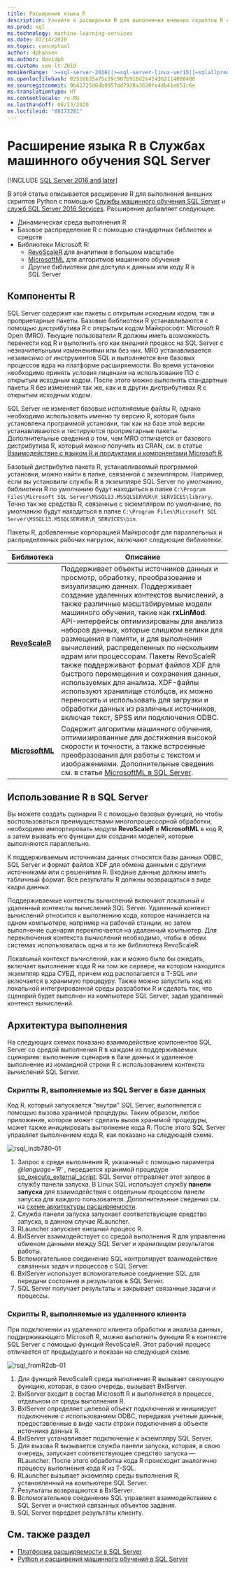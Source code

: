 ```yaml
---
title: Расширение языка R
description: Узнайте о расширении R для выполнения внешних скриптов R с помощью Службы машинного обучения SQL Server и SQL Server R Services.
ms.prod: sql
ms.technology: machine-learning-services
ms.date: 07/14/2020
ms.topic: conceptual
author: dphansen
ms.author: davidph
ms.custom: seo-lt-2019
monikerRange: '>=sql-server-2016||>=sql-server-linux-ver15||=sqlallproducts-allversions'
ms.openlocfilehash: 02516b35a75c39c967b916d2e424362114008480
ms.sourcegitcommit: 9b41725d6db9957dd7928a3620fe4db41eb51c6e
ms.translationtype: HT
ms.contentlocale: ru-RU
ms.lasthandoff: 08/13/2020
ms.locfileid: "88173281"
---
```

# <a name="r-language-extension-in-sql-server-machine-learning-services"></a>Расширение языка R в Службах машинного обучения SQL Server
[!INCLUDE [SQL Server 2016 and later](../../includes/applies-to-version/sqlserver2016.md)]

В этой статье описывается расширение R для выполнения внешних скриптов Python с помощью [Службы машинного обучения SQL Server](../sql-server-machine-learning-services.md) и [служб SQL Server 2016 Services](../r/sql-server-r-services.md). Расширение добавляет следующее.

- Динамическая среда выполнения R
- Базовое распределение R с помощью стандартных библиотек и средств
- Библиотеки Microsoft R:
  - [RevoScaleR](../r/ref-r-revoscaler.md) для аналитики в большом масштабе
  - [MicrosoftML](../r/ref-r-microsoftml.md) для алгоритмов машинного обучения
  - Другие библиотеки для доступа к данным или коду R в SQL Server

## <a name="r-components"></a>Компоненты R

SQL Server содержит как пакеты с открытым исходным кодом, так и проприетарные пакеты. Базовые библиотеки R устанавливаются с помощью дистрибутива R с открытым кодом Майкрософт: Microsoft R Open (MRO). Текущие пользователи R должны иметь возможность перенести код R и выполнить его как внешний процесс на SQL Server с незначительными изменениями или без них. MRO устанавливается независимо от инструментов SQL и выполняется вне базовых процессов ядра на платформе расширяемости. Во время установки необходимо принять условия лицензии на использование ПО с открытым исходным кодом. После этого можно выполнять стандартные пакеты R без изменений так же, как и в других дистрибутивах R с открытым исходным кодом. 

SQL Server не изменяет базовые исполняемые файлы R, однако необходимо использовать именно ту версию R, которая была установлена программой установки, так как на базе этой версии устанавливаются и тестируются проприетарные пакеты. Дополнительные сведения о том, чем MRO отличается от базового дистрибутива R, который можно получить из CRAN, см. в статье [Взаимодействие с языком R и продуктами и компонентами Microsoft R](https://docs.microsoft.com/r-server/what-is-r-server-interoperability).

Базовый дистрибутив пакета R, устанавливаемый программой установки, можно найти в папке, связанной с экземпляром. Например, если вы установили службы R в экземпляре SQL Server по умолчанию, библиотеки R по умолчанию будут находиться в папке `C:\Program Files\Microsoft SQL Server\MSSQL13.MSSQLSERVER\R_SERVICES\library`. Точно так же средства R, связанные с экземпляром по умолчанию, по умолчанию будут находиться в папке `C:\Program Files\Microsoft SQL Server\MSSQL13.MSSQLSERVER\R_SERVICES\bin`.

Пакеты R, добавленные корпорацией Майкрософт для параллельных и распределенных рабочих нагрузок, включают следующие библиотеки.

| Библиотека | Описание |
|---------|-------------|
| [**RevoScaleR**](https://docs.microsoft.com/machine-learning-server/r-reference/revoscaler/revoscaler) | Поддерживает объекты источников данных и просмотр, обработку, преобразование и визуализацию данных. Поддерживает создание удаленных контекстов вычислений, а также различные масштабируемые модели машинного обучения, такие как **rxLinMod**. API-интерфейсы оптимизированы для анализа наборов данных, которые слишком велики для размещения в памяти, и для выполнения вычислений, распределенных по нескольким ядрам или процессорам. Пакеты RevoScaleR также поддерживают формат файлов XDF для быстрого перемещения и сохранения данных, используемых для анализа. XDF-файлы используют хранилище столбцов, их можно переносить и использовать для загрузки и обработки данных из различных источников, включая текст, SPSS или подключения ODBC. |
| [**MicrosoftML**](https://docs.microsoft.com/r-server/r/concept-what-is-the-microsoftml-package) | Содержит алгоритмы машинного обучения, оптимизированные для достижения высокой скорости и точности, а также встроенные преобразования для работы с текстом и изображениями. Дополнительные сведения см. в статье [MicrosoftML в SQL Server](../r/ref-r-microsoftml.md). | 

## <a name="using-r-in-sql-server"></a>Использование R в SQL Server

Вы можете создать сценарии R с помощью базовых функций, но чтобы воспользоваться преимуществами многопроцессорной обработки, необходимо импортировать модули **RevoScaleR** и **MicrosoftML** в код R, а затем вызвать его функции для создания моделей, которые выполняются параллельно. 
 
К поддерживаемым источникам данных относятся базы данных ODBC, SQL Server и формат файлов XDF для обмена данными с другими источниками или с решениями R. Входные данные должны иметь табличный формат. Все результаты R должны возвращаться в виде кадра данных.

Поддерживаемые контексты вычислений включают локальный и удаленный контексты вычислений SQL Server. Удаленный контекст вычислений относится к выполнению кода, которое начинается на одном компьютере, например на рабочей станции, но затем выполнение сценария переключается на удаленный компьютер. Для переключения контекста вычислений необходимо, чтобы в обеих системах использовалась одна и та же библиотека RevoScaleR.

Локальный контекст вычислений, как и можно было бы ожидать, включает выполнение кода R на том же сервере, на котором находится экземпляр ядра СУБД, причем код располагается в T-SQL или включается в хранимую процедуру. Также можно запустить код из локальной интегрированной среды разработки R и сделать так, что сценарий будет выполнен на компьютере SQL Server, задав удаленный контекст вычислений.

## <a name="execution-architecture"></a>Архитектура выполнения

На следующих схемах показано взаимодействие компонентов SQL Server со средой выполнения R в каждом из поддерживаемых сценариев: выполнение сценария в базе данных и удаленное выполнение из командной строки R с использованием контекста вычислений SQL Server.

### <a name="r-scripts-executed-from-sql-server-in-database"></a>Скрипты R, выполняемые из SQL Server в базе данных

Код R, который запускается "внутри" SQL Server, выполняется с помощью вызова хранимой процедуры. Таким образом, любое приложение, которое может сделать вызов хранимой процедуры, может также инициировать выполнение кода R.  После этого SQL Server управляет выполнением кода R, как показано на следующей схеме.

![rsql_indb780-01](../r/media/script_in-db-r.png)

1. Запрос к среде выполнения R, указанный с помощью параметра _@language='R'_ , передается хранимой процедуре [sp_execute_external_script](../../relational-databases/system-stored-procedures/sp-execute-external-script-transact-sql.md). SQL Server отправляет этот запрос в службу панели запуска.
В Linux SQL использует службу **панели запуска** для взаимодействия с отдельным процессом панели запуска для каждого пользователя. Дополнительные сведения см. на [схеме архитектуры расширяемости](extensibility-framework.md#architecture-diagram).
2. Служба панели запуска запускает соответствующее средство запуска, в данном случае RLauncher.
3. RLauncher запускает внешний процесс R.
4. BxlServer взаимодействует со средой выполнения R для управления обменом данными между SQL Server и хранилищем результатов работы.
5. Вспомогательное соединение SQL контролирует взаимодействие связанных задач и процессов с SQL Server.
6. BxlServer использует вспомогательное соединение SQL для передачи состояния и результатов в SQL Server.
7. SQL Server получает результаты и закрывает связанные задачи и процессы.

### <a name="r-scripts-executed-from-a-remote-client"></a>Скрипты R, выполняемые из удаленного клиента

При подключении из удаленного клиента обработки и анализа данных, поддерживающего Microsoft R, можно выполнять функции R в контексте SQL Server с помощью функций RevoScaleR. Этот рабочий процесс отличается от предыдущего и показан на следующей схеме.

![rsql_fromR2db-01](../r/media/remote-sqlcc-from-r2.png)

1. Для функций RevoScaleR среда выполнения R вызывает связующую функцию, которая, в свою очередь, вызывает BxlServer.
2. BxlServer входит в состав Microsoft R и выполняется в процессе, отдельном от среды выполнения R.
3. BxlServer определяет целевой объект подключения и инициирует подключение с использованием ODBC, передавая учетные данные, предоставленные в виде части строки подключения в объекте источника данных R.
4. BxlServer устанавливает подключение к экземпляру SQL Server.
5. Для вызова R вызывается служба панели запуска, которая, в свою очередь, запускает соответствующее средство запуска — RLauncher. После этого обработка кода R происходит аналогично процессу выполнения кода R из T-SQL.
6. RLauncher вызывает экземпляр среды выполнения R, установленный на компьютере SQL Server.
7. Результаты возвращаются в BxlServer.
8. Вспомогательное соединение SQL управляет взаимодействием с SQL Server и очисткой связанных объектов задания.
9. SQL Server передает результаты клиенту.

## <a name="see-also"></a>См. также раздел

+ [Платформа расширяемости в SQL Server](extensibility-framework.md)
+ [Python и расширения машинного обучения в SQL Server](extension-python.md)